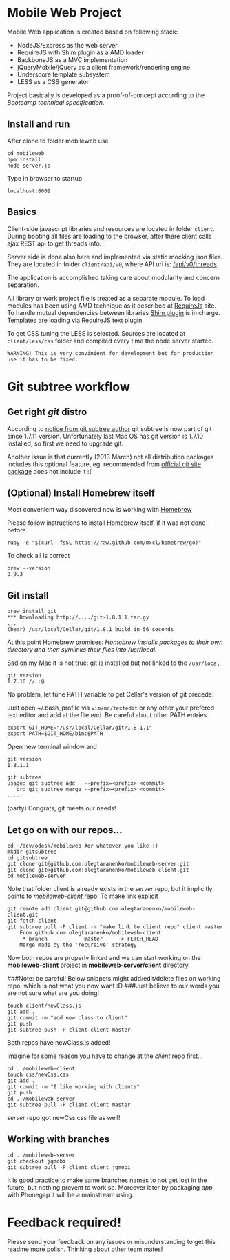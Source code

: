 Mobile Web Project
==================

Mobile Web application is created based on following stack:

  * NodeJS/Express as the web server
  * RequireJS with Shim plugin as a AMD loader
  * BackboneJS as a MVC implementation
  * jQueryMobile/jQuery as a client framework/rendering engine
  * Underscore template subsystem
  * LESS as a CSS generator

Project basically is developed as a proof-of-concept according to the *Bootcamp technical specification*.

## Install and run

After clone to folder mobileweb use

    cd mobileweb
    npm install
    node server.js

Type in browser to startup

    localhost:8001


## Basics

Client-side javascript libraries and resources are located in folder `client`. During booting all files are loading to the browser, after there client calls ajax REST api to get threads info.

Server side is done also here and implemented via static mocking json files. They are located in folder `client/api/v0`, where API url is: [/api/v0/threads](http://localhost/api/v0/threads) 

The application is accomplished taking care about modularity and concern separation.

All library or work project file is treated as a separate module. To load modules has been using AMD technique as it described at [RequireJs](http://requirejs.org/docs/whyamd.html) site. To handle mutual dependencies between libraries [Shim plugin](http://requirejs.org/docs/api.html#config-shim) is in charge.
Templates are loading via [RequireJS text plugin](http://requirejs.org/docs/api.html#text).

To get CSS tuning the LESS is selected. Sources are located at `client/less/css` folder and compiled every time the node server started. 

    WARNING! This is very convinient for development but for production use it has to be fixed.


# Git subtree workflow

## Get right *git* distro

According to [notice from git subtree author](https://github.com/apenwarr/git-subtree/blob/master/THIS-REPO-IS-OBSOLETE) git subtree is now part of
git since 1.7.11 version. Unfortunately last Mac OS has git version is 1.7.10 installed, so first we need to upgrade git.

Another issue is that currently (2013 March) not all distribution packages includes this optional feature, eg. recommended from
[official git site](http://git-scm.org) [package](http://git-scm.com/download/mac) does not include it :(

## (Optional) Install Homebrew itself

Most convenient way discovered now is working with [Homebrew](http://mxcl.github.com/homebrew/)

Please follow instructions to install Homebrew itself, if it was not done before.

    ruby -e "$(curl -fsSL https://raw.github.com/mxcl/homebrew/go)"

To check all is correct

    brew --version
    0.9.3

## Git install

    brew install git
    *** Downloading http://..../git-1.8.1.1.tar.gy
    ...
    (bear) /usr/local/Cellar/git/1.8.1 build in 56 seconds

At this point Homebrew promises:
    *Homebrew installs packages to their own directory and then symlinks their files into /usr/local.*

Sad on my Mac it is not true: git is installed but not linked to the ```/usr/local```

    git version
    1.7.10 // :@

No problem, let tune PATH variable to get Cellar's version of git precede:

Just open ~/.bash_profile via ```vim/mc/textedit``` or any other your prefered text editor
and add at the file end. Be careful about other PATH entries.

    export GIT_HOME="/usr/local/Cellar/git/1.8.1.1"
    export PATH=$GIT_HOME/bin:$PATH

Open new terminal window and

    git version
    1.8.1.1

    git subtree
    usage: git subtree add   --prefix=<prefix> <commit>
       or: git subtree merge --prefix=<prefix> <commit>
    .....

(party) Congrats, git meets our needs!



## Let go on with our repos...

    cd ~/dev/odesk/mobileweb #or whatever you like :)
    mkdir gitsubtree
    cd gitsubtree
    git clone git@github.com:olegtaranenko/mobileweb-server.git
    git clone git@github.com:olegtaranenko/mobileweb-client.git
    cd mobileweb-server

Note that folder client is already exists in the *server* repo, but it implicitly points to *mobileweb-client* repo.
To make link explicit

    git remote add client git@github.com:olegtaranenko/mobileweb-client.git
    git fetch client
    git subtree pull -P client -m "make link to client repo" client master
        From github.com:olegtaranenko/mobileweb-client
         * branch            master     -> FETCH_HEAD
        Merge made by the 'recursive' strategy.

Now both repos are properly linked and we can start working on the **mobileweb-client** project in **mobileweb-server/client** directory.

###Note: be careful! Below snippets might add/edit/delete files on working repo, which is not what you now want :D
###Just believe to our words you are not sure what are you doing!

    touch client/newClass.js
    git add .
    git commit -m "add new class to client"
    git push
    git subtree push -P client client master

Both repos have newClass.js added!

Imagine for some reason you have to change at the *client* repo first...

    cd ../mobileweb-client
    touch css/newCss.css
    git add .
    git commit -m "I like working with clients"
    git push
    cd ../mobileweb-server
    git subtree pull -P client client master

*server* repo got newCss.css file as well!


## Working with branches


    cd ../mobileweb-server
    git checkout jqmobi
    git subtree pull -P client client jqmobi

It is good practice to make same branches names to not get lost in the future, but nothing prevent to work so.
Moreover later by packaging *app* with Phonegap it will be a mainstream using.

# Feedback required!

Please send your feedback on any issues or misunderstanding to get this readme more polish. Thinking about other team mates!

